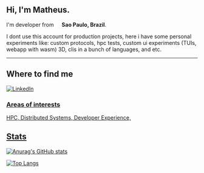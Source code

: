 ## Hi, I'm Matheus.

I'm developer from <img src="https://cdn-icons-png.flaticon.com/512/197/197386.png" width="13"/> <b>Sao Paulo, Brazil</b>.

I dont use this account for production projects, here i have some personal experiments like: custom protocols, hpc tests, custom ui experiments (TUIs, webapp with wasm) 3D, clis in a bunch of languages, and etc.

---
## Where to find me
<p>
    <a href="https://www.linkedin.com/in/matheus-barbieri" target="_blank"><img alt="LinkedIn" src="https://img.shields.io/badge/linkedin-%230077B5.svg?&style=for-the-badge&logo=linkedin&logoColor=white" />
</p>
    
### Areas of interests
HPC, Distributed Systems, Developer Experience, 
    
## Stats
[![Anurag's GitHub stats](https://github-readme-stats.vercel.app/api?username=MSBarbieri)](https://github.com/anuraghazra/github-readme-stats)

[![Top Langs](https://github-readme-stats.vercel.app/api/top-langs/?username=MSBarbieri&hide=html)](https://github.com/anuraghazra/github-readme-stats)
